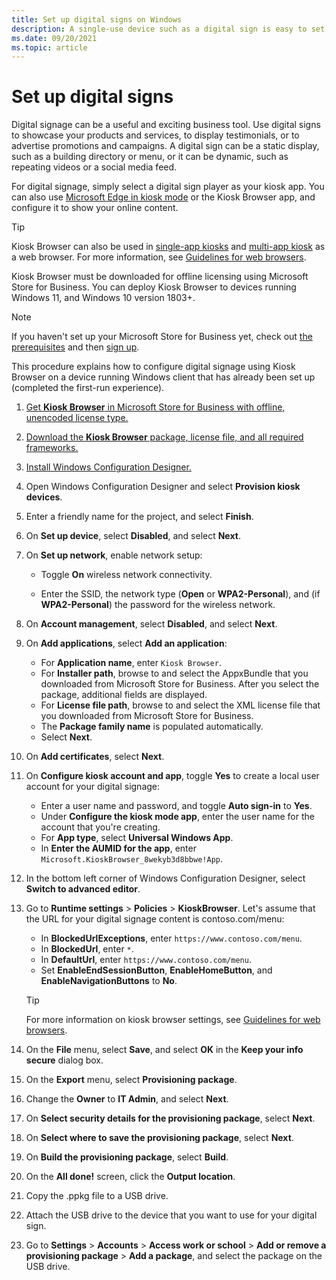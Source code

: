 ```yaml
---
title: Set up digital signs on Windows
description: A single-use device such as a digital sign is easy to set up in Windows 10 and Windows 11 (Pro, Enterprise, and Education).
ms.date: 09/20/2021
ms.topic: article
---
```


# Set up digital signs

Digital signage can be a useful and exciting business tool. Use digital signs to showcase your products and services, to display testimonials, or to advertise promotions and campaigns. A digital sign can be a static display, such as a building directory or menu, or it can be dynamic, such as repeating videos or a social media feed.

For digital signage, simply select a digital sign player as your kiosk app. You can also use [Microsoft Edge in kiosk mode](/microsoft-edge/deploy/microsoft-edge-kiosk-mode-deploy) or the Kiosk Browser app, and configure it to show your online content.

>[!TIP]
>Kiosk Browser can also be used in [single-app kiosks](kiosk-single-app.md) and [multi-app kiosk](lock-down-windows-10-to-specific-apps.md) as a web browser. For more information, see [Guidelines for web browsers](guidelines-for-assigned-access-app.md#guidelines-for-web-browsers).

Kiosk Browser must be downloaded for offline licensing using Microsoft Store for Business. You can deploy Kiosk Browser to devices running Windows 11, and Windows 10 version 1803+.

>[!NOTE]
>If you haven't set up your Microsoft Store for Business yet, check out [the prerequisites](/microsoft-store/prerequisites-microsoft-store-for-business) and then [sign up](/microsoft-store/sign-up-microsoft-store-for-business).

This procedure explains how to configure digital signage using Kiosk Browser on a device running Windows client that has already been set up (completed the first-run experience).

1. [Get **Kiosk Browser** in Microsoft Store for Business with offline, unencoded license type.](/microsoft-store/acquire-apps-microsoft-store-for-business#acquire-apps)

1. [Download the **Kiosk Browser** package, license file, and all required frameworks.](/microsoft-store/distribute-offline-apps#download-an-offline-licensed-app)
1. [Install Windows Configuration Designer.](~/provisioning-packages/provisioning-install-icd.md)
1. Open Windows Configuration Designer and select **Provision kiosk devices**.
1. Enter a friendly name for the project, and select **Finish**.
1. On **Set up device**, select **Disabled**, and select **Next**.
1. On **Set up network**, enable network setup:
    - Toggle **On** wireless network connectivity.

    - Enter the SSID, the network type (**Open** or **WPA2-Personal**), and (if **WPA2-Personal**) the password for the wireless network.
1. On **Account management**, select **Disabled**, and select **Next**.
1. On **Add applications**, select **Add an application**:
    - For **Application name**, enter `Kiosk Browser`.
    - For **Installer path**, browse to and select the AppxBundle that you downloaded from Microsoft Store for Business. After you select the package, additional fields are displayed.
    - For **License file path**, browse to and select the XML license file that you downloaded from Microsoft Store for Business.
    - The **Package family name** is populated automatically.
    - Select **Next**.
1. On **Add certificates**, select **Next**.
1. On **Configure kiosk account and app**, toggle **Yes** to create a local user account for your digital signage:
    - Enter a user name and password, and toggle **Auto sign-in** to **Yes**.
    - Under **Configure the kiosk mode app**, enter the user name for the account that you're creating.
    - For **App type**, select **Universal Windows App**.
    - In **Enter the AUMID for the app**, enter `Microsoft.KioskBrowser_8wekyb3d8bbwe!App`.
1. In the bottom left corner of Windows Configuration Designer, select **Switch to advanced editor**.

1. Go to **Runtime settings** > **Policies** > **KioskBrowser**. Let's assume that the URL for your digital signage content is contoso.com/menu:
    - In **BlockedUrlExceptions**, enter `https://www.contoso.com/menu`.
    - In **BlockedUrl**, enter `*`.
    - In **DefaultUrl**, enter `https://www.contoso.com/menu`.
    - Set **EnableEndSessionButton**, **EnableHomeButton**, and **EnableNavigationButtons** to **No**.

    >[!TIP]
    >For more information on kiosk browser settings, see [Guidelines for web browsers](guidelines-for-assigned-access-app.md#guidelines-for-web-browsers).

1. On the **File** menu, select **Save**, and select **OK** in the **Keep your info secure** dialog box.
1. On the **Export** menu, select **Provisioning package**.
1. Change the **Owner** to **IT Admin**, and select **Next**.
1. On **Select security details for the provisioning package**, select **Next**.
1. On **Select where to save the provisioning package**, select **Next**.
1. On **Build the provisioning package**, select **Build**.
1. On the **All done!** screen, click the **Output location**.
1. Copy the .ppkg file to a USB drive.
1. Attach the USB drive to the device that you want to use for your digital sign.
1. Go to **Settings** > **Accounts** > **Access work or school** > **Add or remove a provisioning package** > **Add a package**, and select the package on the USB drive.
